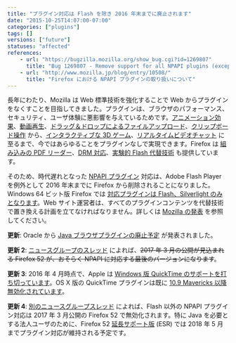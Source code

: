 ```yaml
---
title: "プラグイン対応は Flash を除き 2016 年末までに廃止されます"
date: "2015-10-25T14:07:00-07:00"
categories: ["plugins"]
tags: []
versions: ["future"]
statuses: "affected"
references:
    - url: "https://bugzilla.mozilla.org/show_bug.cgi?id=1269807"
      title: "Bug 1269807 - Remove support for all NPAPI plugins (except Flash)"
    - url: "http://www.mozilla.jp/blog/entry/10508/"
      title: "Firefox における NPAPI プラグインの取り扱いについて"
---
```

長年にわたり、Mozilla は Web 標準技術を強化することで Web からプラグインをなくすことを目指してきました。プラグインは、ブラウザのパフォーマンス、セキュリティ、ユーザ体験に悪影響を与えているためです。[アニメーション効果](https://developer.mozilla.org/ja/docs/Web/CSS/CSS_Animations/Using_CSS_animations)、[動画再生](https://developer.mozilla.org/ja/docs/Web/Guide/HTML/Using_HTML5_audio_and_video)、[ドラッグ＆ドロップによるファイルアップロード](https://developer.mozilla.org/ja/docs/Web/Guide/HTML/Drag_and_drop)、[クリップボード操作](https://hacks.mozilla.org/2015/09/flash-free-clipboard-for-the-web/) から、[インタラクティブな 3D ゲーム](https://developer.mozilla.org/ja/docs/Games)、[リアルタイムビデオチャット](https://developer.mozilla.org/ja/docs/Web/Guide/API/WebRTC) に至るまで、今ではあらゆることをプラグインなしで実現できます。Firefox は [組み込みの PDF リーダー](https://support.mozilla.org/ja/kb/view-pdf-files-firefox-without-downloading-them)、[DRM 対応](https://support.mozilla.org/ja/kb/enable-drm)、[実験的 Flash 代替技術](https://developer.mozilla.org/ja/docs/Mozilla/Projects/Shumway) も提供しています。

そのため、時代遅れとなった [NPAPI プラグイン](https://developer.mozilla.org/ja/docs/Plugins) 対応は、Adobe Flash Player を例外として 2016 年末までに Firefox から削除されることになりました。Windows 64 ビット版 Firefox では [対応プラグインは Flash、Silverlight のみとなります](https://www.fxsitecompat.com/ja/docs/2015/64-bit-firefox-for-windows-is-officially-available-flash-and-silverlight-are-the-only-supported-plug-ins/)。Web サイト運営者は、すべてのプラグインコンテンツを代替技術で置き換える計画を立てなければなりません。詳しくは [Mozilla の発表](http://www.mozilla.jp/blog/entry/10508/) を参照してください。

**更新**: Oracle から [Java ブラウザプラグインの廃止予定](https://blogs.oracle.com/java-platform-group/entry/moving_to_a_plugin_free) が発表されました。

**更新 2**: [ニュースグループのスレッド](https://groups.google.com/d/topic/mozilla.dev.tech.plugins/GwlsaOlMRrs/discussion) によれば、<del>2017 年 3 月の公開が見込まれる Firefox 52 が、おそらく NPAPI に対応する最後のバージョンになります</del>。

**更新 3**: 2016 年 4 月時点で、Apple は [Windows 版 QuickTime のサポートを打ち切っています](https://support.apple.com/en-ca/HT201175)。OS X 版の QuickTime プラグインは既に [10.9 Mavericks 以降無効化されています](https://support.apple.com/en-ca/HT205081)。

**更新 4**: [別のニュースグループスレッド](https://groups.google.com/d/topic/mozilla.dev.tech.plugins/Cu1rOVEn45M/discussion) によれば、Flash 以外の NPAPI プラグイン対応は 2017 年 3 月公開の Firefox 52 で無効化されます。特に Java を必要とする法人ユーザのために、Firefox 52 [延長サポート版](https://www.mozilla.jp/business/) (ESR) では 2018 年 5 月までプラグイン対応が維持される予定です。

